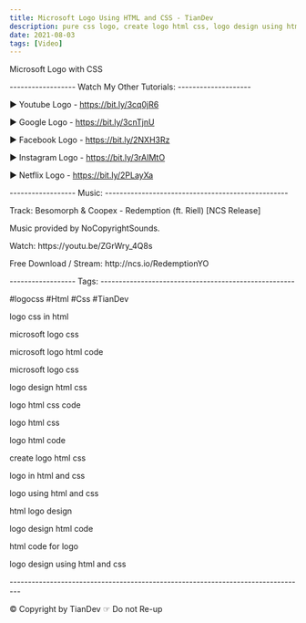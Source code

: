 ```yaml
---
title: Microsoft Logo Using HTML and CSS - TianDev
description: pure css logo, create logo html css, logo design using html and css, logo css in html - TianDev 
date: 2021-08-03 
tags: [Video]
---
```

<p></p>
<p>Microsoft Logo with CSS</p>
<p></p>
<p>------------------ Watch My Other Tutorials: --------------------</p>
<p>▶ Youtube Logo - <a href="https://bit.ly/3cq0jR6">https://bit.ly/3cq0jR6</a></p>
<p>▶ Google Logo - <a href="https://bit.ly/3cnTjnU">https://bit.ly/3cnTjnU</a></p>
<p>▶ Facebook Logo - <a href="https://bit.ly/2NXH3Rz">https://bit.ly/2NXH3Rz</a></p>
<p>▶ Instagram Logo - <a href="https://bit.ly/3rAIMtO">https://bit.ly/3rAIMtO</a></p>
<p>▶ Netflix Logo - <a href="https://bit.ly/2PLayXa">https://bit.ly/2PLayXa</a></p>
<p></p>
<p>------------------ Music: --------------------------------------------------</p>
<p>Track: Besomorph & Coopex - Redemption (ft. Riell) [NCS Release]</p>
<p>Music provided by NoCopyrightSounds.</p>
<p>Watch: https://youtu.be/ZGrWry_4Q8s​</p>
<p>Free Download / Stream: http://ncs.io/RedemptionYO</p>
<p></p>
<p>------------------ Tags: -----------------------------------------------------</p>
<p>#logocss #Html #Css #TianDev</p>
<p>logo css in html</p>
<p>microsoft logo css</p>
<p>microsoft logo html code</p>
<p>microsoft logo css</p>
<p>logo design html css</p>
<p>logo html css code</p>
<p>logo html css</p>
<p>logo html code</p>
<p>create logo html css</p>
<p>logo in html and css</p>
<p>logo using html and css</p>
<p>html logo design</p>
<p>logo design html code</p>
<p>html code for logo</p>
<p>logo design using html and css</p>
<p></p>
<p>---------------------------------------------------------------------------------</p>
<p>© Copyright by TianDev ☞ Do not Re-up</p>
